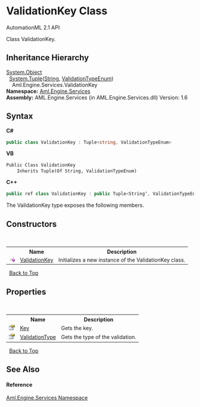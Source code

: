 # ValidationKey Class
AutomationML 2.1 API 

Class ValidationKey.


## Inheritance Hierarchy
<a href="https://docs.microsoft.com/dotnet/api/system.object" target="_parent" rel="noopener noreferrer">System.Object</a><br />&nbsp;&nbsp;<a href="https://docs.microsoft.com/dotnet/api/system.tuple-2" target="_parent" rel="noopener noreferrer">System.Tuple</a>(<a href="https://docs.microsoft.com/dotnet/api/system.string" target="_parent" rel="noopener noreferrer">String</a>, <a href="T_Aml_Engine_Services_ValidationTypeEnum">ValidationTypeEnum</a>)<br />&nbsp;&nbsp;&nbsp;&nbsp;Aml.Engine.Services.ValidationKey<br />
**Namespace:**&nbsp;<a href="N_Aml_Engine_Services">Aml.Engine.Services</a><br />**Assembly:**&nbsp;AML.Engine.Services (in AML.Engine.Services.dll) Version: 1.6

## Syntax

**C#**<br />
``` C#
public class ValidationKey : Tuple<string, ValidationTypeEnum>
```

**VB**<br />
``` VB
Public Class ValidationKey
	Inherits Tuple(Of String, ValidationTypeEnum)
```

**C++**<br />
``` C++
public ref class ValidationKey : public Tuple<String^, ValidationTypeEnum>
```

The ValidationKey type exposes the following members.


## Constructors
&nbsp;<table><tr><th></th><th>Name</th><th>Description</th></tr><tr><td>![Public method](media/pubmethod.gif "Public method")</td><td><a href="M_Aml_Engine_Services_ValidationKey__ctor">ValidationKey</a></td><td>
Initializes a new instance of the ValidationKey class.</td></tr></table>&nbsp;
<a href="#validationkey-class">Back to Top</a>

## Properties
&nbsp;<table><tr><th></th><th>Name</th><th>Description</th></tr><tr><td>![Public property](media/pubproperty.gif "Public property")</td><td><a href="P_Aml_Engine_Services_ValidationKey_Key">Key</a></td><td>
Gets the key.</td></tr><tr><td>![Public property](media/pubproperty.gif "Public property")</td><td><a href="P_Aml_Engine_Services_ValidationKey_ValidationType">ValidationType</a></td><td>
Gets the type of the validation.</td></tr></table>&nbsp;
<a href="#validationkey-class">Back to Top</a>

## See Also


#### Reference
<a href="N_Aml_Engine_Services">Aml.Engine.Services Namespace</a><br />